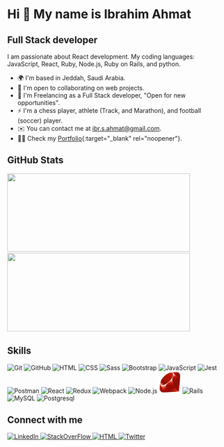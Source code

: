 Hi 👋 My name is Ibrahim Ahmat
==============================

Full Stack developer
---------------------------------

I am passionate about React development. My coding languages: JavaScript, React, Ruby, Node.js, Ruby on Rails, and python.

* 🌍 I'm based in Jeddah, Saudi Arabia.
* 🤝 I'm open to collaborating on web projects.
* 💼 I'm Freelancing as a Full Stack developer, "Open for new opportunities".
* ⚡ I'm a chess player, athlete (Track, and Marathon), and football (soccer) player.
* ✉️ You can contact me at [ibr.s.ahmat@gmail.com](mailto:ibr.s.ahmat@gmail.com).
* 👨‍💻 Check my [Portfolio](https://ibr55.netlify.app/){:target="_blank" rel="noopener"}.

<h2 align ="left">GitHub Stats</h2>
<div>
  <img height="180" width="420" src="https://github-readme-stats-eight-theta.vercel.app/api?username=ibr5500&show_icons=true&theme=nightowl&count_private=true"/>
  <img height="180" width="420" src="https://github-readme-stats.vercel.app/api/top-langs/?username=ibr5500&show_icons=true&theme=nightowl&layout=compact"/>
</div>

<h2 align="left">Skills</h2>
<p align="left">
<div>
	<img height="50" src="https://user-images.githubusercontent.com/25181517/117364277-fc4eb280-aebd-11eb-8769-a3583c6a2037.png" alt="Git" title="Git" />
	<img height="50" src="https://user-images.githubusercontent.com/25181517/117364276-fc4eb280-aebd-11eb-92ba-8a6ef74b7313.png" alt="GitHub" title="GitHub" />
	<img height="50" src="https://user-images.githubusercontent.com/25181517/117447535-f00a3a00-af3d-11eb-89bf-45aaf56dbaf1.png" alt="HTML" title="HTML" />
	<img height="50" src="https://user-images.githubusercontent.com/25181517/117447663-0fa16280-af3e-11eb-8677-bcf8e4f8e298.png" alt="CSS" title="CSS" />
	<img height="50" src="https://github.com/get-icon/geticon/raw/master/icons/sass.svg" alt="Sass" title="Sass" />
	<img height="50" src="https://user-images.githubusercontent.com/25181517/121402101-c89df700-c959-11eb-8b4a-bbadf9e84b30.png" alt="Bootstrap" title="Bootstrap" />
	<img height="50" src="https://user-images.githubusercontent.com/25181517/117447155-6a868a00-af3d-11eb-9cfe-245df15c9f3f.png" alt="JavaScript" title="JavaScript" />
	<img height="50" src="https://github.com/get-icon/geticon/raw/master/icons/jest.svg" alt="Jest" title="Jest" />
	<img height="50" src="https://user-images.githubusercontent.com/25181517/121302453-01a67f00-c8fa-11eb-8c86-2ee00734c9a8.png" alt="Postman" title="Postman" />
	<img height="50" src="https://github.com/get-icon/geticon/raw/master/icons/react.svg" alt="React" title="React" />
	<img height="50" src="https://github.com/get-icon/geticon/raw/master/icons/redux.svg" alt="Redux" title="Redux" />
	<img height="50" src="https://github.com/get-icon/geticon/raw/master/icons/webpack.svg" alt="Webpack" title="Webpack" />
	<img height="50" src="https://raw.githubusercontent.com/danielcranney/readme-generator/main/public/icons/skills/nodejs-colored.svg" alt="Node.js" title="Node.js" />
    <img height="50" src="https://raw.githubusercontent.com/devicons/devicon/master/icons/ruby/ruby-original.svg" alt="Ruby" title="Ruby" />
    <img height="50" src="https://upload.wikimedia.org/wikipedia/commons/thumb/6/62/Ruby_On_Rails_Logo.svg/180px-Ruby_On_Rails_Logo.svg.png" alt="Rails" title="Rails" />
    <img height="50" src="https://github.com/get-icon/geticon/raw/master/icons/mysql.svg" alt="MySQL" title="MySQL" />
	<img height="50" src="https://github.com/get-icon/geticon/raw/master/icons/postgresql.svg" alt="Postgresql" title="Postgresql" />
</div>
</p>

<h2 align="left">Connect with me</h2>
<p align="left">
<div>
	<a href="https://www.linkedin.com/in/ibrahim-ahmat/" target="_blank" rel="noreferrer">
        <img height="50" src="https://brand.linkedin.com/content/dam/me/brand/en-us/brand-home/logos/In-Blue-Logo.png.original.png" alt="LinkedIn" title="LinkedIn" />
    </a>
    <a href="https://www.stackoverflow.com/users/ibr.55" target="_blank" rel="noreferrer">
        <img height="50" src="https://raw.githubusercontent.com/danielcranney/readme-generator/main/public/icons/socials/stackoverflow.svg" alt="StackOverFlow" title="StackOverFlow" />
    </a>
    <a href="https://www.codepen.io/ibr55" target="_blank" rel="noreferrer">
        <img height="50" src="https://raw.githubusercontent.com/danielcranney/readme-generator/main/public/icons/socials/codepen.svg" alt="HTML" title="HTML" />
    </a>
    <a href="https://www.twitter.com/ibr_ahmat" target="_blank" rel="noreferrer">
        <img height="50" src="https://raw.githubusercontent.com/danielcranney/readme-generator/main/public/icons/socials/twitter.svg" alt="Twitter" title="Twitter" />
    </a>    
</div>
</p>
